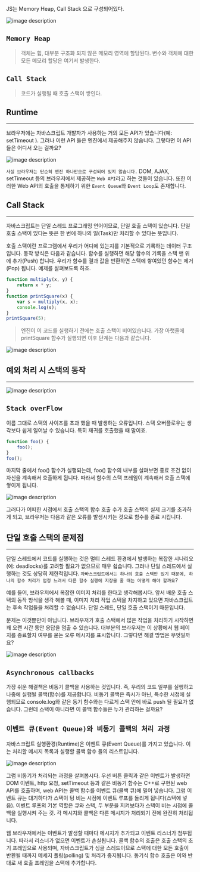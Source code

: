 JS는 Memory Heap, Call Stack 으로 구성되어있다.


![image description](../../src/callStack1.png)

## `Memory Heap`
>객체는 힙, 대부분 구조화 되지 않은 메모리 영역에 할당된다. 변수와 객체에 대한 모든 메모리 할당은 여기서 발생한다.

## `Call Stack`
>코드가 실행될 때 호출 스택이 쌓인다.

## Runtime
___

브라우저에는 자바스크립트 개발자가 사용하는 거의 모든  API가 있습니다(예: setTimeout ). 그러나 이런 API 들은 엔진에서 제공해주지 않습니다. 그렇다면 이 API들은 어디서 오는 걸까요?

![image description](../../src/callStack2.png)

`사실 브라우저는 단순히 엔진 하나만으로 구성되어 있지 않습니다.` DOM, AJAX, setTimeout 등의 브라우저에서 제공하는 `Web API`라고 하는 것들이 있습니다. 또한 이러한 Web API의 호출을 통제하기 위한 `Event Queue`와 `Event Loop`도 존재합니다.

## Call Stack
___

자바스크립트는 단일 스레드 프로그래밍 언어이므로, 단일 호출 스택이 있습니다. 단일 호출 스택이 있다는 뜻은 한 번에 하나의 일(Task)만 처리할 수 있다는 뜻입니다.



호출 스택이란 프로그램에서 우리가 어디에 있는지를 기본적으로 기록하는 데이터 구조입니다. 동작 방식은 다음과 같습니다. 함수를 실행하면 해당 함수의 기록을 스택 맨 위에 추가(Push) 합니다. 우리가 함수를 결과 값을 반환하면 스택에 쌓여있던 함수는 제거(Pop) 됩니다. 예제를 살펴보도록 하죠.


```js
function multiply(x, y) {
    return x * y;
}
function printSquare(x) {
    var s = multiply(x, x);
    console.log(s);
}
printSquare(5);
```
> 엔진이 이 코드를 실행하기 전에는 호출 스택이 비어있습니다. 가장 아랫줄에 printSquare 함수가 실행되면 이후 단계는 다음과 같습니다.

![image description](../../src/callStack3.png)



## 예외 처리 시 스택의 동작
___


![image description](../../src/callStack4.png)

## `Stack overFlow`
이름 그대로 스택의 사이즈를 초과 했을 때 발생하는 오류입니다. 스택 오버플로우는 생각보다 쉽게 일어날 수 있습니다. 특히 재귀를 호출했을 때 말이죠.

```js
function foo() {
    foo();
}
foo();
```
마지막 줄에서 foo() 함수가 실행되는데, foo() 함수의 내부를 살펴보면 종료 조건 없이 자신을 계속해서 호출하게 됩니다. 따라서 함수의 스택 프레임이 계속해서 호출 스택에 쌓이게 됩니다.


![image description](../../src/callStack5.png)

그러다가 어떠한 시점에서 호출 스택의 함수 호출 수가 호출 스택의 실제 크기를 초과하게 되고, 브라우저는 다음과 같은 오류를 발생시키는 것으로 함수를 종료 시킵니다.


## 단일 호출 스택의 문제점
___

단일 스레드에서 코드를 실행하는 것은 멀티 스레드 환경에서 발생하는 복잡한 시나리오(예: deadlocks)를 고려할 필요가 없으므로 매우 쉽습니다. 그러나 단일 스레드에서 실행하는 것도 상당히 제한적입니다. `자바스크립트에서는 하나의 호출 스택만 있기 때문에, 하나의 함수 처리가 엄청 느려서 다른 함수 실행에 지장을 줄 때는 어떻게 해야 할까요`?

예를 들어, 브라우저에서 복잡한 이미지 처리를 한다고 생각해봅시다. 앞서 배운 호출 스택의 동작 방식을 생각 해볼 때, 이미지 처리 작업 스택을 차지하고 있으면 자바스크립트는 후속 작업들을 처리할 수 없습니다. 단일 스레드, 단일 호출 스택이기 때문입니다.

문제는 이것뿐만이 아닙니다. 브라우저가 호출 스택에서 많은 작업을 처리하기 시작하면 꽤 오랜 시간 동안 응답을 멈출 수 있습니다. 대부분의 브라우저는 이 상황에서 웹 페이지를 종료할지 여부를 묻는 오류 메시지를 표시합니다. 그렇다면 해결 방법은 무엇일까요?


![image description](../../src/callStack6.png)

## `Asynchronous callbacks`

가장 쉬운 해결책은 비동기 콜백을 사용하는 것입니다. 즉, 우리의 코드 일부를 실행하고 나중에 실행될 콜백(함수)를 제공합니다. 비동기 콜백은 즉시가 아닌, 특수한 시점에 실행되므로 console.log와 같은 동기 함수와는 다르게 스택 안에 바로 push 될 필요가 없습니다. 그런데 스택이 아니라면 이 콜백 함수들은 누가 관리하는 걸까요?


## `이벤트 큐(Event Queue)와 비동기 콜백의 처리 과정`
자바스크립트 실행환경(Runtime)은 이벤트 큐(Event Queue)를 가지고 있습니다. 이는 처리할 메시지 목록과 실행할 콜백 함수 들의 리스트입니다.

![image description](../../src/callStack7.png)

그럼 비동기가 처리되는 과정을 살펴봅시다. 우선 버튼 클릭과 같은 이벤트가 발생하면 DOM 이벤트, http 요청, setTimeout 등과 같은 비동기 함수는 C++로 구현된 web API를 호출하며, web API는 콜백 함수를 이벤트 큐(콜백 큐)에 밀어 넣습니다. 그럼 이벤트 큐는 대기하다가 스택이 텅 비는 시점에 이벤트 루프를 돌리게 됩니다(스택에 넣음). 이벤트 루프의 기본 역할은 큐와 스택, 두 부분을 지켜보다가 스택이 비는 시점에 콜백을 실행시켜 주는 것. 각 메시지와 콜백은 다른 메시지가 처리되기 전에 완전히 처리됩니다.

웹 브라우저에서는 이벤트가 발생할 때마다 메시지가 추가되고 이벤트 리스너가 첨부됩니다. 따라서 리스너가 없으면 이벤트가 손실됩니다. 콜백 함수의 호출은 호출 스택의 초기 프레임으로 사용되며, 자바스크립트가 싱글 스레드이므로 스택에 대한 모든 호출이 반환될 때까지 메세지 폴링(polling) 및 처리가 중지됩니다. 동기식 함수 호출은 이와 반대로 새 호출 프레임을 스택에 추가합니다.